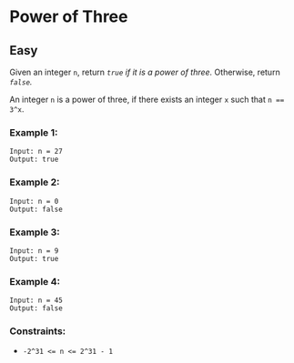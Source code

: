 # Power of Three
## Easy
Given an integer `n`, return *`true` if it is a power of three.* Otherwise, return *`false`.*

An integer `n` is a power of three, if there exists an integer `x` such that `n == 3^x`.

### Example 1:
```
Input: n = 27
Output: true
```

### Example 2:
```
Input: n = 0
Output: false
```

### Example 3:
```
Input: n = 9
Output: true
```

### Example 4:
```
Input: n = 45
Output: false
```

### Constraints:
- `-2^31 <= n <= 2^31 - 1`